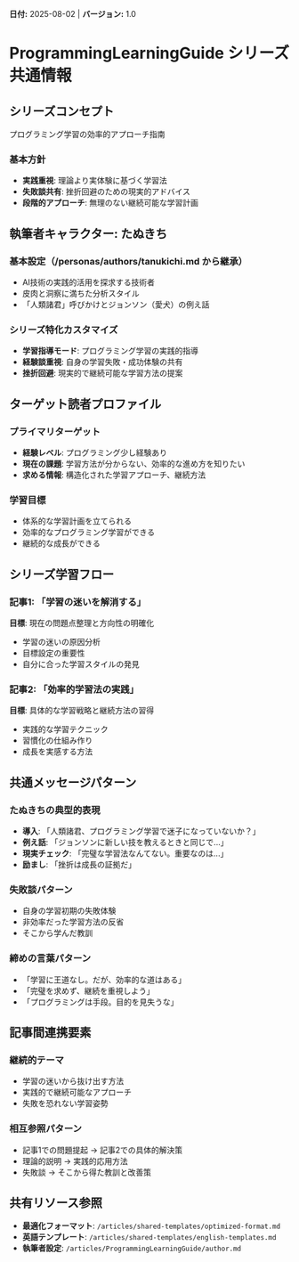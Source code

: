 **日付:** 2025-08-02 | **バージョン:** 1.0

# ProgrammingLearningGuide シリーズ共通情報

## シリーズコンセプト
プログラミング学習の効率的アプローチ指南

### 基本方針
- **実践重視**: 理論より実体験に基づく学習法
- **失敗談共有**: 挫折回避のための現実的アドバイス
- **段階的アプローチ**: 無理のない継続可能な学習計画

## 執筆者キャラクター: たぬきち

### 基本設定（/personas/authors/tanukichi.md から継承）
- AI技術の実践的活用を探求する技術者
- 皮肉と洞察に満ちた分析スタイル
- 「人類諸君」呼びかけとジョンソン（愛犬）の例え話

### シリーズ特化カスタマイズ
- **学習指導モード**: プログラミング学習の実践的指導
- **経験談重視**: 自身の学習失敗・成功体験の共有
- **挫折回避**: 現実的で継続可能な学習方法の提案

## ターゲット読者プロファイル

### プライマリターゲット
- **経験レベル**: プログラミング少し経験あり
- **現在の課題**: 学習方法が分からない、効率的な進め方を知りたい
- **求める情報**: 構造化された学習アプローチ、継続方法

### 学習目標
- 体系的な学習計画を立てられる
- 効率的なプログラミング学習ができる
- 継続的な成長ができる

## シリーズ学習フロー

### 記事1: 「学習の迷いを解消する」
**目標**: 現在の問題点整理と方向性の明確化
- 学習の迷いの原因分析
- 目標設定の重要性
- 自分に合った学習スタイルの発見

### 記事2: 「効率的学習法の実践」
**目標**: 具体的な学習戦略と継続方法の習得
- 実践的な学習テクニック
- 習慣化の仕組み作り
- 成長を実感する方法

## 共通メッセージパターン

### たぬきちの典型的表現
- **導入**: 「人類諸君、プログラミング学習で迷子になっていないか？」
- **例え話**: 「ジョンソンに新しい技を教えるときと同じで...」
- **現実チェック**: 「完璧な学習法なんてない。重要なのは...」
- **励まし**: 「挫折は成長の証拠だ」

### 失敗談パターン
- 自身の学習初期の失敗体験
- 非効率だった学習方法の反省
- そこから学んだ教訓

### 締めの言葉パターン
- 「学習に王道なし。だが、効率的な道はある」
- 「完璧を求めず、継続を重視しよう」
- 「プログラミングは手段。目的を見失うな」

## 記事間連携要素

### 継続的テーマ
- 学習の迷いから抜け出す方法
- 実践的で継続可能なアプローチ
- 失敗を恐れない学習姿勢

### 相互参照パターン
- 記事1での問題提起 → 記事2での具体的解決策
- 理論的説明 → 実践的応用方法
- 失敗談 → そこから得た教訓と改善策

## 共有リソース参照
- **最適化フォーマット**: `/articles/shared-templates/optimized-format.md`
- **英語テンプレート**: `/articles/shared-templates/english-templates.md`
- **執筆者設定**: `/articles/ProgrammingLearningGuide/author.md`